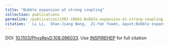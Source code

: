 ```yaml
---
title: "Bubble expansion at strong coupling"
collection: publications
permalink: /publication/2302-10042-Bubble-expansion-at-strong-coupling
citation: ' Li Li,  Shao-Jiang Wang,  Zi-Yan Yuwen, &quot;Bubble expansion at strong coupling.&quot; <i>Phys. Rev. D</i> 108 (2023) 9, 096033.  [arXiv:2302.10042](https://arxiv.org/abs/2302.10042) . '
---
```

DOI: [10.1103/PhysRevD.108.096033](https://doi.org/10.1103/PhysRevD.108.096033). 
Use [INSPIREHEP](https://inspirehep.net/literature?sort=mostrecent&size=25&page=1&q=Li%3A2023xto) for full citation